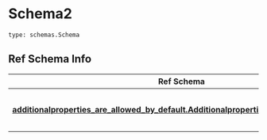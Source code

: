 # Schema2
```
type: schemas.Schema
```

## Ref Schema Info
Ref Schema | Input Type | Output Type
---------- | ---------- | -----------
[**additionalproperties_are_allowed_by_default.AdditionalpropertiesAreAllowedByDefault**](../../../../../../../components/schema/additionalproperties_are_allowed_by_default.md) | [additionalproperties_are_allowed_by_default.AdditionalpropertiesAreAllowedByDefaultDictInput](../../../../../../../components/schema/additionalproperties_are_allowed_by_default.md#additionalpropertiesareallowedbydefaultdictinput), [additionalproperties_are_allowed_by_default.AdditionalpropertiesAreAllowedByDefaultDict](../../../../../../../components/schema/additionalproperties_are_allowed_by_default.md#additionalpropertiesareallowedbydefaultdict), str, datetime.date, datetime.datetime, uuid.UUID, int, float, bool, None, list, tuple, bytes, io.FileIO, io.BufferedReader | [additionalproperties_are_allowed_by_default.AdditionalpropertiesAreAllowedByDefaultDict](../../../../../../../components/schema/additionalproperties_are_allowed_by_default.md#additionalpropertiesareallowedbydefaultdict), str, float, int, bool, None, tuple, bytes, io.FileIO
